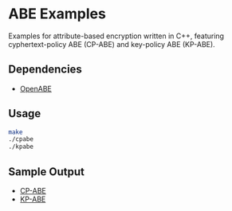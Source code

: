 # ABE Examples
Examples for attribute-based encryption written in C++, featuring cyphertext-policy ABE (CP-ABE) and key-policy ABE (KP-ABE).

## Dependencies

- [OpenABE](https://github.com/zeutro/openabe)

## Usage

```sh
make
./cpabe
./kpabe
```

## Sample Output

- [CP-ABE](./output/cpabe.out.txt)
- [KP-ABE](./output/kpabe.out.txt)
